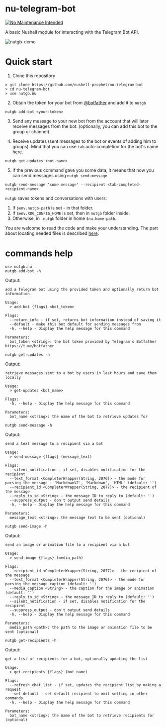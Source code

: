 # nu-telegram-bot

[![No Maintenance Intended](http://unmaintained.tech/badge.svg)](http://unmaintained.tech/)

A basic Nushell module for interacting with the Telegram Bot API.

![nutgb-demo](https://github.com/nushell-prophet/nu-telegram-bot/assets/4896754/ab93a871-54a8-4c5c-99c9-1ae54fce19e2)

# Quick start

1. Clone this repository

```nu no-run
> git clone https://github.com/nushell-prophet/nu-telegram-bot
> cd nu-telegram-bot
> use nutgb.nu
```
2. Obtain the token for your bot from [@botfather](https://t.me/botfather) and add it to `nutgb`

```nu no-run
nutgb add-bot <your-token>
```
3. Send any message to your new bot from the account that will later receive messages from the bot.
(optionally, you can add this bot to the group or channel).

4. Receive updates (sent messages to the bot or events of adding him to groups).
Mind that you can use `tab` auto-completion for the bot's name here.

```nu no-run
nutgb get-updates <bot-name>
```

5. If the previous command gave you some data, it means that now you can send messages using `nutgb send-message`

```nu no-run
nutgb send-message 'some message' --recipient <tab-completed-recipient-name>
```

`nutgb` saves tokens and conversations with users:
1. If `$env.nutgb-path` is set - in that folder.
2. If `$env.XDG_CONFIG_HOME` is set, then in `nutgb` folder inside.
3. Otherwise, in `.nutgb` folder in home `$nu.home-path`.

You are welcome to read the code and make your understanding.
The part about locating needed files is described [here](https://github.com/nushell-prophet/nu-telegram-bot/blob/a4528eef02de23e9faa0054304cce46f35ef584e/nutgb.nu#L167).

# commands help

```nushell
use nutgb.nu
nutgb add-bot -h
```

Output:

```
add a Telegram bot using the provided token and optionally return bot information

Usage:
  > add-bot {flags} <bot_token>

Flags:
  --return_info - if set, returns bot information instead of saving it
  --default - make this bot default for sending messages from
  -h, --help - Display the help message for this command

Parameters:
  bot_token <string>: the bot token provided by Telegram's Botfather https://t.me/botfather
```

```nushell
nutgb get-updates -h
```

Output:

```
retrieve messages sent to a bot by users in last hours and save them locally

Usage:
  > get-updates <bot_name>

Flags:
  -h, --help - Display the help message for this command

Parameters:
  bot_name <string>: the name of the bot to retrieve updates for
```

```nushell
nutgb send-message -h
```

Output:

```
send a text message to a recipient via a bot

Usage:
  > send-message {flags} (message_text)

Flags:
  --silent_notification - if set, disables notification for the recipient
  --text_format <CompleterWrapper(String, 2076)> - the mode for parsing the message - 'MarkdownV2', 'Markdown', 'HTML' (default: '')
  --recipient_id <CompleterWrapper(String, 2077)> - the recipient of the message
  --reply_to_id <String> - the message ID to reply to (default: '')
  --suppress_output - don't output send details
  -h, --help - Display the help message for this command

Parameters:
  message_text <string>: the message text to be sent (optional)
```

```nushell
nutgb send-image -h
```

Output:

```
send an image or animation file to a recipient via a bot

Usage:
  > send-image {flags} (media_path)

Flags:
  --recipient_id <CompleterWrapper(String, 2077)> - the recipient of the message
  --text_format <CompleterWrapper(String, 2076)> - the mode for parsing the message caption (default: '')
  --media_caption <String> - the caption for the image or animation (default: '')
  --reply_to_id <String> - the message ID to reply to (default: '')
  --silent_notification - if set, disables notification for the recipient
  --suppress_output - don't output send details
  -h, --help - Display the help message for this command

Parameters:
  media_path <path>: the path to the image or animation file to be sent (optional)
```

```nushell
nutgb get-recipients -h
```

Output:

```
get a list of recipients for a bot, optionally updating the list

Usage:
  > get-recipients {flags} (bot_name)

Flags:
  --refresh_chat_list - if set, updates the recipient list by making a request
  --set-default - set default recipient to omit setting in other commands
  -h, --help - Display the help message for this command

Parameters:
  bot_name <string>: the name of the bot to retrieve recipients for (optional)
```
